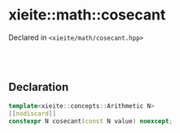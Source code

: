# xieite::math::cosecant
Declared in `<xieite/math/cosecant.hpp>`

<br/><br/>

## Declaration
```cpp
template<xieite::concepts::Arithmetic N>
[[nodiscard]]
constexpr N cosecant(const N value) noexcept;
```
